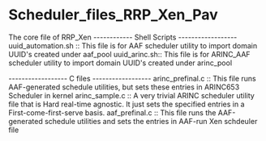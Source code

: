 # Scheduler_files_RRP_Xen_Pav
The core file of RRP_Xen
------------ Shell Scripts ------------------
uuid_automation.sh :: This file is for AAF scheduler utility to import domain UUID's created under aaf_pool
uuid_arinc.sh:: This file is for ARINC_AAF scheduler utility to import domain UUID's created under arinc_pool 

------------------ C files ------------------
arinc_prefinal.c :: This file runs AAF-generated schedule utilities, but sets these entries in ARINC653 Scheduler in kernel
arinc_sample.c :: A very trivial ARINC scheduler utility file that is Hard real-time agnostic. It just sets the specified entries
                  in a First-come-first-serve basis.
aaf_prefinal.c :: This file runs the AAF-generated schedule utilities and sets the entries in AAF-run Xen schdeuler file

